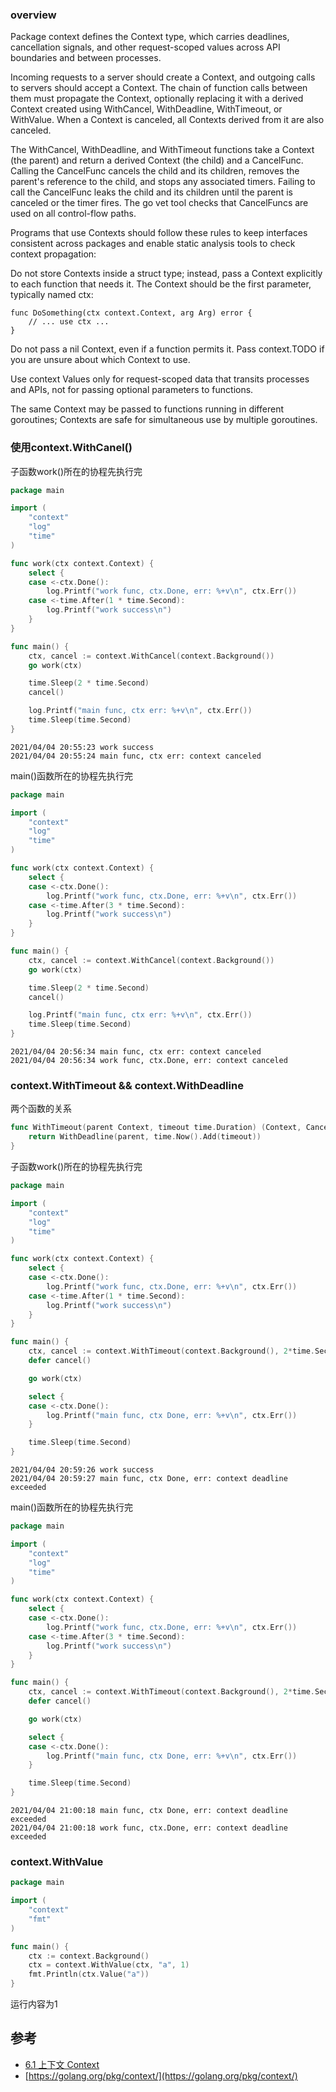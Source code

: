 ### overview

Package context defines the Context type, which carries deadlines, cancellation signals, and other request-scoped values across API boundaries and between processes.

Incoming requests to a server should create a Context, and outgoing calls to servers should accept a Context. The chain of function calls between them must propagate the Context, optionally replacing it with a derived Context created using WithCancel, WithDeadline, WithTimeout, or WithValue. When a Context is canceled, all Contexts derived from it are also canceled.

The WithCancel, WithDeadline, and WithTimeout functions take a Context (the parent) and return a derived Context (the child) and a CancelFunc. Calling the CancelFunc cancels the child and its children, removes the parent's reference to the child, and stops any associated timers. Failing to call the CancelFunc leaks the child and its children until the parent is canceled or the timer fires. The go vet tool checks that CancelFuncs are used on all control-flow paths.

Programs that use Contexts should follow these rules to keep interfaces consistent across packages and enable static analysis tools to check context propagation:

Do not store Contexts inside a struct type; instead, pass a Context explicitly to each function that needs it. The Context should be the first parameter, typically named ctx:

```golang
func DoSomething(ctx context.Context, arg Arg) error {
	// ... use ctx ...
}
```

Do not pass a nil Context, even if a function permits it. Pass context.TODO if you are unsure about which Context to use.

Use context Values only for request-scoped data that transits processes and APIs, not for passing optional parameters to functions.

The same Context may be passed to functions running in different goroutines; Contexts are safe for simultaneous use by multiple goroutines.



### 使用context.WithCanel()

子函数work()所在的协程先执行完

```go
package main

import (
	"context"
	"log"
	"time"
)

func work(ctx context.Context) {
	select {
	case <-ctx.Done():
		log.Printf("work func, ctx.Done, err: %+v\n", ctx.Err())
	case <-time.After(1 * time.Second):
		log.Printf("work success\n")
	}
}

func main() {
	ctx, cancel := context.WithCancel(context.Background())
	go work(ctx)

	time.Sleep(2 * time.Second)
	cancel()

	log.Printf("main func, ctx err: %+v\n", ctx.Err())
	time.Sleep(time.Second)
}
```

```
2021/04/04 20:55:23 work success
2021/04/04 20:55:24 main func, ctx err: context canceled
```

main()函数所在的协程先执行完

```go
package main

import (
	"context"
	"log"
	"time"
)

func work(ctx context.Context) {
	select {
	case <-ctx.Done():
		log.Printf("work func, ctx.Done, err: %+v\n", ctx.Err())
	case <-time.After(3 * time.Second):
		log.Printf("work success\n")
	}
}

func main() {
	ctx, cancel := context.WithCancel(context.Background())
	go work(ctx)

	time.Sleep(2 * time.Second)
	cancel()

	log.Printf("main func, ctx err: %+v\n", ctx.Err())
	time.Sleep(time.Second)
}
```

```
2021/04/04 20:56:34 main func, ctx err: context canceled
2021/04/04 20:56:34 work func, ctx.Done, err: context canceled
```

### context.WithTimeout && context.WithDeadline

两个函数的关系

```go
func WithTimeout(parent Context, timeout time.Duration) (Context, CancelFunc) {
	return WithDeadline(parent, time.Now().Add(timeout))
}
```

子函数work()所在的协程先执行完

```go
package main

import (
	"context"
	"log"
	"time"
)

func work(ctx context.Context) {
	select {
	case <-ctx.Done():
		log.Printf("work func, ctx.Done, err: %+v\n", ctx.Err())
	case <-time.After(1 * time.Second):
		log.Printf("work success\n")
	}
}

func main() {
	ctx, cancel := context.WithTimeout(context.Background(), 2*time.Second)
	defer cancel()

	go work(ctx)

	select {
	case <-ctx.Done():
		log.Printf("main func, ctx Done, err: %+v\n", ctx.Err())
	}

	time.Sleep(time.Second)
}
```

```
2021/04/04 20:59:26 work success
2021/04/04 20:59:27 main func, ctx Done, err: context deadline exceeded
```

main()函数所在的协程先执行完

```go
package main

import (
	"context"
	"log"
	"time"
)

func work(ctx context.Context) {
	select {
	case <-ctx.Done():
		log.Printf("work func, ctx.Done, err: %+v\n", ctx.Err())
	case <-time.After(3 * time.Second):
		log.Printf("work success\n")
	}
}

func main() {
	ctx, cancel := context.WithTimeout(context.Background(), 2*time.Second)
	defer cancel()

	go work(ctx)

	select {
	case <-ctx.Done():
		log.Printf("main func, ctx Done, err: %+v\n", ctx.Err())
	}

	time.Sleep(time.Second)
}
```

```
2021/04/04 21:00:18 main func, ctx Done, err: context deadline exceeded
2021/04/04 21:00:18 work func, ctx.Done, err: context deadline exceeded
```

### context.WithValue

```go
package main

import (
	"context"
	"fmt"
)

func main() {
	ctx := context.Background()
	ctx = context.WithValue(ctx, "a", 1)
	fmt.Println(ctx.Value("a"))
}
```

运行内容为1

## 参考

- [6.1 上下文 Context](https://draveness.me/golang/docs/part3-runtime/ch06-concurrency/golang-context/)
- [https://golang.org/pkg/context/](https://golang.org/pkg/context/)
